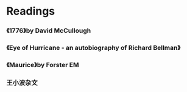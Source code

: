 # Readings
### 《1776》by David McCullough
### 《Eye of Hurricane - an autobiography of Richard Bellman》
### 《Maurice》by Forster EM
### 王小波杂文

